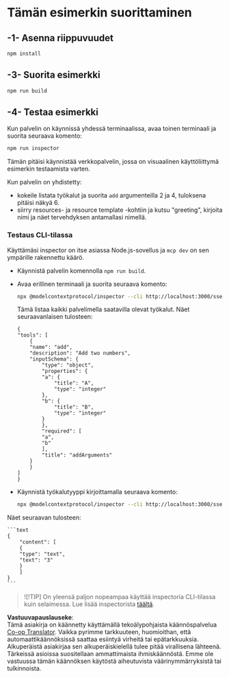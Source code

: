 <!--
CO_OP_TRANSLATOR_METADATA:
{
  "original_hash": "7fab17bf59e2eb82a5aeef03ad977d31",
  "translation_date": "2025-07-13T20:21:01+00:00",
  "source_file": "03-GettingStarted/05-sse-server/solution/typescript/README.md",
  "language_code": "fi"
}
-->
# Tämän esimerkin suorittaminen

## -1- Asenna riippuvuudet

```bash
npm install
```

## -3- Suorita esimerkki

```bash
npm run build
```

## -4- Testaa esimerkki

Kun palvelin on käynnissä yhdessä terminaalissa, avaa toinen terminaali ja suorita seuraava komento:

```bash
npm run inspector
```

Tämän pitäisi käynnistää verkkopalvelin, jossa on visuaalinen käyttöliittymä esimerkin testaamista varten.

Kun palvelin on yhdistetty:

- kokeile listata työkalut ja suorita `add` argumenteilla 2 ja 4, tuloksena pitäisi näkyä 6.
- siirry resources- ja resource template -kohtiin ja kutsu "greeting", kirjoita nimi ja näet tervehdyksen antamallasi nimellä.

### Testaus CLI-tilassa

Käyttämäsi inspector on itse asiassa Node.js-sovellus ja `mcp dev` on sen ympärille rakennettu käärö.

- Käynnistä palvelin komennolla `npm run build`.

- Avaa erillinen terminaali ja suorita seuraava komento:

    ```bash
    npx @modelcontextprotocol/inspector --cli http://localhost:3000/sse --method tools/list
    ```

    Tämä listaa kaikki palvelimella saatavilla olevat työkalut. Näet seuraavanlaisen tulosteen:

    ```text
    {
    "tools": [
        {
        "name": "add",
        "description": "Add two numbers",
        "inputSchema": {
            "type": "object",
            "properties": {
            "a": {
                "title": "A",
                "type": "integer"
            },
            "b": {
                "title": "B",
                "type": "integer"
            }
            },
            "required": [
            "a",
            "b"
            ],
            "title": "addArguments"
        }
        }
    ]
    }
    ```

- Käynnistä työkalutyyppi kirjoittamalla seuraava komento:

    ```bash
    npx @modelcontextprotocol/inspector --cli http://localhost:3000/sse --method tools/call --tool-name add --tool-arg a=1 --tool-arg b=2
    ```

Näet seuraavan tulosteen:

    ```text
    {
        "content": [
        {
        "type": "text",
        "text": "3"
        }
        ]
    }
    ```

> ![!TIP]
> On yleensä paljon nopeampaa käyttää inspectoria CLI-tilassa kuin selaimessa.
> Lue lisää inspectorista [täältä](https://github.com/modelcontextprotocol/inspector).

**Vastuuvapauslauseke**:  
Tämä asiakirja on käännetty käyttämällä tekoälypohjaista käännöspalvelua [Co-op Translator](https://github.com/Azure/co-op-translator). Vaikka pyrimme tarkkuuteen, huomioithan, että automaattikäännöksissä saattaa esiintyä virheitä tai epätarkkuuksia. Alkuperäistä asiakirjaa sen alkuperäiskielellä tulee pitää virallisena lähteenä. Tärkeissä asioissa suositellaan ammattimaista ihmiskäännöstä. Emme ole vastuussa tämän käännöksen käytöstä aiheutuvista väärinymmärryksistä tai tulkinnoista.